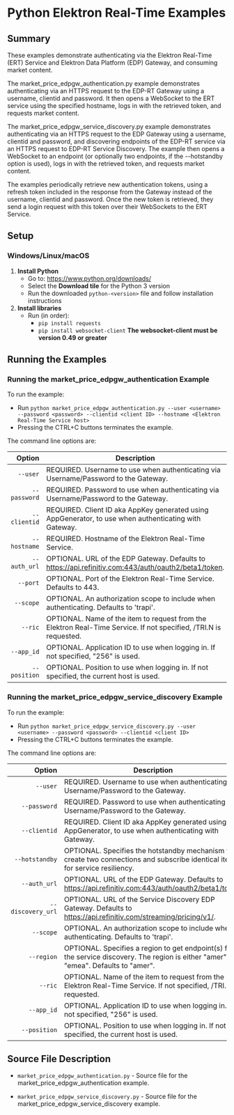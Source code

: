 # Python Elektron Real-Time Examples
## Summary

These examples demonstrate authenticating via the Elektron Real-Time (ERT)
Service and Elektron Data Platform (EDP) Gateway, and consuming market content.

The market\_price\_edpgw\_authentication.py example demonstrates authenticating via an
HTTPS request to the EDP-RT Gateway using a username, clientid and password. It then
opens a WebSocket to the ERT service using the specified hostname, logs in with
the retrieved token, and requests market content.

The market\_price\_edpgw\_service\_discovery.py example demonstrates authenticating via an
HTTPS request to the EDP Gateway using a username, clientid and password, and discovering
endpoints of the EDP-RT service via an HTTPS request to EDP-RT Service
Discovery.  The example then opens a WebSocket to an endpoint (or optionally
two endpoints, if the --hotstandby option is used), logs in with the retrieved
token, and requests market content.

The examples periodically retrieve new authentication tokens, using a refresh
token included in the response from the Gateway instead of the username, clientid and
password. Once the new token is retrieved, they send a login request with this
token over their WebSockets to the ERT Service.

## Setup
### Windows/Linux/macOS
1. __Install Python__
    - Go to: <https://www.python.org/downloads/>
    - Select the __Download tile__ for the Python 3 version
    - Run the downloaded `python-<version>` file and follow installation instructions
2. __Install libraries__
    - Run (in order):
      - `pip install requests`
      - `pip install websocket-client`
	  **The websocket-client must be version 0.49 or greater**

## Running the Examples

### Running the market\_price\_edpgw\_authentication Example

To run the example:
- Run `python market_price_edpgw_authentication.py --user <username> --password <password> --clientid <client ID> --hostname <Elektron Real-Time Service host>`
- Pressing the CTRL+C buttons terminates the example.

The command line options are:

Option            |Description|
-----------------:|-----------|
`--user`          | REQUIRED. Username to use when authenticating via Username/Password to the Gateway.
`--password`      | REQUIRED. Password to use when authenticating via Username/Password to the Gateway.
`--clientid`      | REQUIRED. Client ID aka AppKey generated using AppGenerator, to use when authenticating with Gateway.
`--hostname`      | REQUIRED. Hostname of the Elektron Real-Time Service.
`--auth_url`      | OPTIONAL. URL of the EDP Gateway. Defaults to https://api.refinitiv.com:443/auth/oauth2/beta1/token.
`--port`          | OPTIONAL. Port of the Elektron Real-Time Service. Defaults to 443.
`--scope`         | OPTIONAL. An authorization scope to include when authenticating. Defaults to 'trapi'.
`--ric`           | OPTIONAL. Name of the item to request from the Elektron Real-Time Service. If not specified, /TRI.N is requested.
`--app_id`        | OPTIONAL. Application ID to use when logging in. If not specified, "256" is used.
`--position`      | OPTIONAL. Position to use when logging in. If not specified, the current host is used.

### Running the market\_price\_edpgw\_service\_discovery Example

To run the example:
- Run `python market_price_edpgw_service_discovery.py --user <username> --password <password> --clientid <client ID>`
- Pressing the CTRL+C buttons terminates the example.

The command line options are:

Option            |Description|
-----------------:|-----------|
`--user`          | REQUIRED. Username to use when authenticating via Username/Password to the Gateway.
`--password`      | REQUIRED. Password to use when authenticating via Username/Password to the Gateway.
`--clientid`      | REQUIRED. Client ID aka AppKey generated using AppGenerator, to use when authenticating with Gateway.
`--hotstandby`    | OPTIONAL. Specifies the hotstandby mechanism to create two connections and subscribe identical items for service resiliency.
`--auth_url`      | OPTIONAL. URL of the EDP Gateway. Defaults to https://api.refinitiv.com:443/auth/oauth2/beta1/token.
`--discovery_url` | OPTIONAL. URL of the Service Discovery EDP Gateway. Defaults to https://api.refinitiv.com/streaming/pricing/v1/.
`--scope`         | OPTIONAL. An authorization scope to include when authenticating. Defaults to 'trapi'.
`--region`        | OPTIONAL. Specifies a region to get endpoint(s) from the service discovery. The region is either "amer" or "emea". Defaults to "amer".
`--ric`           | OPTIONAL. Name of the item to request from the Elektron Real-Time Service. If not specified, /TRI.N is requested.
`--app_id`        | OPTIONAL. Application ID to use when logging in. If not specified, "256" is used.
`--position`      | OPTIONAL. Position to use when logging in. If not specified, the current host is used.

## Source File Description

* `market_price_edpgw_authentication.py` - Source file for the market\_price\_edpgw\_authentication example.

* `market_price_edpgw_service_discovery.py` - Source file for the market\_price\_edpgw\_service\_discovery example.
